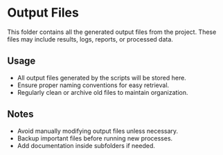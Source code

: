 # Output Files

This folder contains all the generated output files from the project. These files may include results, logs, reports, or processed data.

## Usage
- All output files generated by the scripts will be stored here.
- Ensure proper naming conventions for easy retrieval.
- Regularly clean or archive old files to maintain organization.

## Notes
- Avoid manually modifying output files unless necessary.
- Backup important files before running new processes.
- Add documentation inside subfolders if needed.